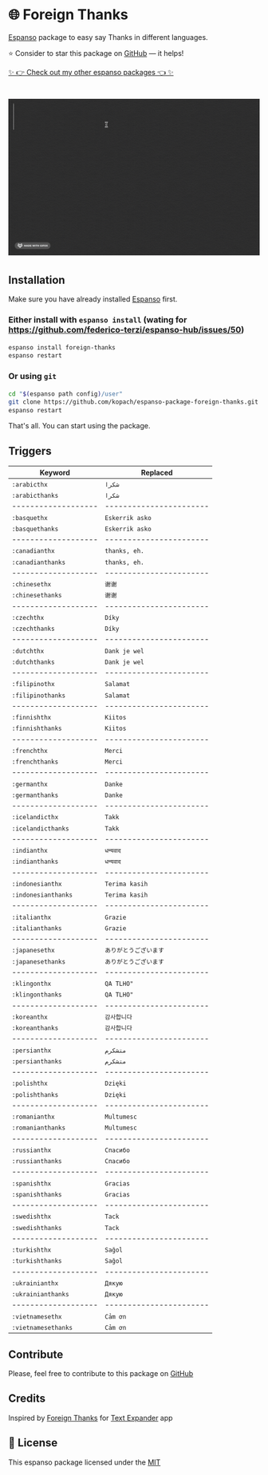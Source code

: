 # 🌐 Foreign Thanks

[Espanso](https://espanso.org) package to easy say Thanks in different languages.

⭐️ Consider to star this package on [GitHub](https://github.com/kopach/espanso-package-foreign-thanks/stargazers) — it helps!

[✨ 👉 Check out my other espanso packages 👈 ✨](https://github.com/kopach?tab=repositories&q=espanso-package&type=source)

<h1 align="center">

![demo](./assets/demo.gif)

</h1>

## Installation

Make sure you have already installed [Espanso](https://espanso.org/install) first.

### Either install with `espanso install` (wating for https://github.com/federico-terzi/espanso-hub/issues/50)

```sh
espanso install foreign-thanks
espanso restart
```

### Or using `git`

```sh
cd "$(espanso path config)/user"
git clone https://github.com/kopach/espanso-package-foreign-thanks.git
espanso restart
```

That's all. You can start using the package.

## Triggers

| Keyword             | Replaced                |
| ------------------- | ----------------------- |
| `:arabicthx`        | `شكرا`                  |
| `:arabicthanks`     | `شكرا`                  |
| ------------------- | ----------------------- |
| `:basquethx`        | `Eskerrik asko`         |
| `:basquethanks`     | `Eskerrik asko`         |
| ------------------- | ----------------------- |
| `:canadianthx`      | `thanks, eh.`           |
| `:canadianthanks`   | `thanks, eh.`           |
| ------------------- | ----------------------- |
| `:chinesethx`       | `谢谢`                  |
| `:chinesethanks`    | `谢谢`                  |
| ------------------- | ----------------------- |
| `:czechthx`         | `Díky`                  |
| `:czechthanks`      | `Díky`                  |
| ------------------- | ----------------------- |
| `:dutchthx`         | `Dank je wel`           |
| `:dutchthanks`      | `Dank je wel`           |
| ------------------- | ----------------------- |
| `:filipinothx`      | `Salamat`               |
| `:filipinothanks`   | `Salamat`               |
| ------------------- | ----------------------- |
| `:finnishthx`       | `Kiitos`                |
| `:finnishthanks`    | `Kiitos`                |
| ------------------- | ----------------------- |
| `:frenchthx`        | `Merci`                 |
| `:frenchthanks`     | `Merci`                 |
| ------------------- | ----------------------- |
| `:germanthx`        | `Danke`                 |
| `:germanthanks`     | `Danke`                 |
| ------------------- | ----------------------- |
| `:icelandicthx`     | `Takk`                  |
| `:icelandicthanks`  | `Takk`                  |
| ------------------- | ----------------------- |
| `:indianthx`        | `धन्यवाद`               |
| `:indianthanks`     | `धन्यवाद`               |
| ------------------- | ----------------------- |
| `:indonesianthx`    | `Terima kasih`          |
| `:indonesianthanks` | `Terima kasih`          |
| ------------------- | ----------------------- |
| `:italianthx`       | `Grazie`                |
| `:italianthanks`    | `Grazie`                |
| ------------------- | ----------------------- |
| `:japanesethx`      | `ありがとうございます`  |
| `:japanesethanks`   | `ありがとうございます`  |
| ------------------- | ----------------------- |
| `:klingonthx`       | `QA TLHO"`              |
| `:klingonthanks`    | `QA TLHO"`              |
| ------------------- | ----------------------- |
| `:koreanthx`        | `감사합니다`            |
| `:koreanthanks`     | `감사합니다`            |
| ------------------- | ----------------------- |
| `:persianthx`       | `متشکرم`                |
| `:persianthanks`    | `متشکرم`                |
| ------------------- | ----------------------- |
| `:polishthx`        | `Dzięki`                |
| `:polishthanks`     | `Dzięki`                |
| ------------------- | ----------------------- |
| `:romanianthx`      | `Multumesc`             |
| `:romanianthanks`   | `Multumesc`             |
| ------------------- | ----------------------- |
| `:russianthx`       | `Cпасибо`               |
| `:russianthanks`    | `Cпасибо`               |
| ------------------- | ----------------------- |
| `:spanishthx`       | `Gracias`               |
| `:spanishthanks`    | `Gracias`               |
| ------------------- | ----------------------- |
| `:swedishthx`       | `Tack`                  |
| `:swedishthanks`    | `Tack`                  |
| ------------------- | ----------------------- |
| `:turkishthx`       | `Sağol`                 |
| `:turkishthanks`    | `Sağol`                 |
| ------------------- | ----------------------- |
| `:ukrainianthx`     | `Дякую`                 |
| `:ukrainianthanks`  | `Дякую`                 |
| ------------------- | ----------------------- |
| `:vietnamesethx`    | `Cảm ơn`                |
| `:vietnamesethanks` | `Cảm ơn`                |

## Contribute

Please, feel free to contribute to this package on [GitHub](https://github.com/kopach/espanso-package-foreign-thanks)

## Credits

Inspired by [Foreign Thanks](https://snippets.textexpander.com/group/a3c4abfa3e21d9d77cd0542d6ce69f20) for [Text Expander](https://textexpander.com) app

## 📄 License

This espanso package licensed under the [MIT](https://github.com/kopach/espanso-package-foreign-thanks/blob/master/LICENSE)
